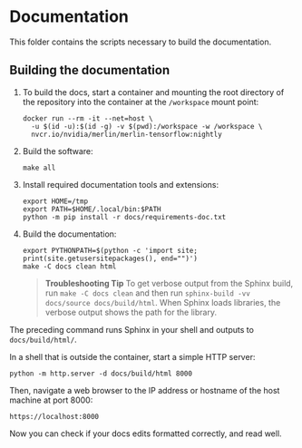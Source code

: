 # Documentation

This folder contains the scripts necessary to build the documentation.

## Building the documentation

1. To build the docs, start a container and mounting the root directory
   of the repository into the container at the `/workspace` mount point:

   ```shell
   docker run --rm -it --net=host \
     -u $(id -u):$(id -g) -v $(pwd):/workspace -w /workspace \
     nvcr.io/nvidia/merlin/merlin-tensorflow:nightly
   ```

1. Build the software:

   ```shell
   make all
   ```

1. Install required documentation tools and extensions:

   ```shell
   export HOME=/tmp
   export PATH=$HOME/.local/bin:$PATH
   python -m pip install -r docs/requirements-doc.txt
   ```

1. Build the documentation:

   ```shell
   export PYTHONPATH=$(python -c 'import site; print(site.getusersitepackages(), end="")')
   make -C docs clean html
   ```

   > **Troubleshooting Tip** To get verbose output from the Sphinx build, run
   > `make -C docs clean` and then run `sphinx-build -vv docs/source docs/build/html`.
   > When Sphinx loads libraries, the verbose output shows the path for the library.

The preceding command runs Sphinx in your shell and outputs to `docs/build/html/`.

In a shell that is outside the container, start a simple HTTP server:

`python -m http.server -d docs/build/html 8000`

Then, navigate a web browser to the IP address or hostname of the host machine at port 8000:

`https://localhost:8000`

Now you can check if your docs edits formatted correctly, and read well.

